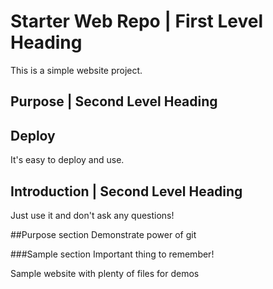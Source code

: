 # Starter Web Repo | First Level Heading
This is a simple website project.

## Purpose | Second Level Heading

## Deploy
It's easy to deploy and use.

## Introduction | Second Level Heading
Just use it and don't ask any questions!

##Purpose section
Demonstrate power of git

###Sample section
Important thing to remember!

Sample website with plenty of files for demos